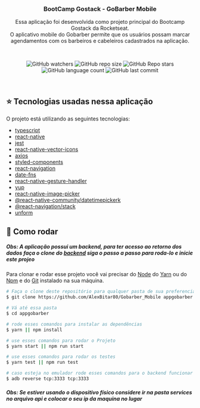 <h3 align="center">
	BootCamp Gostack - GoBarber Mobile
</h3>

</div>
<p align="center">
  Essa aplicação foi desenvolvida como projeto principal do Bootcamp Gostack da Rocketseat. <br/>
  O aplicativo mobile do Gobarber permite que os usuários possam marcar agendamentos com os barbeiros e cabeleiros cadastrados na aplicação.
</p>

<br/>

<p align="center">
  <img alt="GitHub watchers" src="https://img.shields.io/github/watchers/AlexBitar80/Gobarber_Mobile?style=social">

  <img alt="GitHub repo size" src="https://img.shields.io/github/repo-size/AlexBitar80/Gobarber_Mobile">

  <img alt="GitHub Repo stars" src="https://img.shields.io/github/stars/AlexBitar80/Gobarber_Mobile?style=social">

  <img alt="GitHub language count" src="https://img.shields.io/github/languages/count/AlexBitar80/Gobarber_Mobile">

  <img alt="GitHub last commit" src="https://img.shields.io/github/last-commit/AlexBitar80/Gobarber_Mobile">
</p>

<br/>

## :star: Tecnologias usadas nessa aplicação

O projeto está utilizando as seguintes tecnologias:

-  [typescript](https://www.typescriptlang.org/)
-  [react-native](https://reactnative.dev/)
-  [jest](https://jestjs.io/)
-  [react-native-vector-icons](https://www.npmjs.com/package/react-native-vector-icons)
-  [axios](https://github.com/axios/axios)
-  [styled-components](https://styled-components.com/)
-  [react-navigation](https://reactnavigation.org/)
-  [date-fns](https://date-fns.org/)
-  [react-native-gesture-handler](https://docs.swmansion.com/react-native-gesture-handler/docs/)
-  [yup](https://github.com/jquense/yup)
-  [react-native-image-picker](https://github.com/react-native-image-picker/react-native-image-picker)
-  [@react-native-community/datetimepickerk](https://github.com/react-native-datetimepicker/datetimepicker)
-  [@react-navigation/stack](https://reactnavigation.org/docs/hello-react-navigation)
-  [unform](https://github.com/unform/unform)


## :rocket: Como rodar

<h5>
  <strong>Obs: A aplicação possui um  backend, para ter acesso ao       retorno dos dados faça o clone do <a href="https://github.com/AlexBitar80/Gobarber_backend">backend</a> siga o passo a passo para roda-lo e inicie este projeo</strong>
</h5>

Para clonar e rodar esse projeto você vai precisar do [Node](https://nodejs.org/en/) do [Yarn](https://yarnpkg.com/) ou do [Npm](https://www.npmjs.com/get-npm) e do [Git](https://git-scm.com/) instalado na sua máquina.

```bash
# Faça o clone deste repositório para qualquer pasta de sua preferencia
$ git clone https://github.com/AlexBitar80/Gobarber_Mobile appgobarber

# Vá até essa pasta
$ cd appgobarber

# rode esses comandos para instalar as dependências
$ yarn || npm install

# use esses comandos para rodar o Projeto
$ yarn start || npm run start

# use esses comandos para rodar os testes
$ yarn test || npm run test

# caso esteja no emulador rode esses comandos para o backend funcionar
$ adb reverse tcp:3333 tcp:3333
```
<h5>
  <strong>Obs: Se estiver usando o dispositivo físico considere ir na pasta services no arquivo api e colocar o seu ip da maquina no lugar</strong>
</h5>
